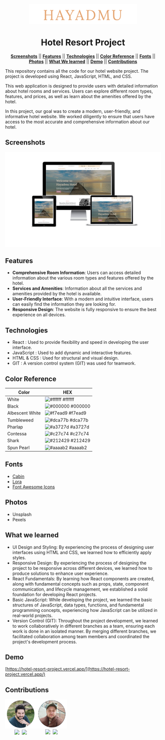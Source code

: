 <div align="center">
<img src ="./src/images/logo.png" width="350px" alt="Hotel Resort Project">
</div>

<div align="center">

# Hotel Resort Project

</div>

<div align="center">
  
[**Screenshots**](#screenshots) || [**Features**](#features) || [**Technologies**](#technologies) || [**Color Reference**](#color-reference) || [**Fonts**](#fonts) || [**Photos**](#photos) || [**What We learned**](#what-we-learned) || [**Demo**](#demo) || [**Contributions**](#contributions)

</div>

This repository contains all the code for our hotel website project. The project is developed using React, JavaScript, HTML, and CSS.

This web application is designed to provide users with detailed information about hotel rooms and services. Users can explore different room types, features, and prices, as well as learn about the amenities offered by the hotel.

In this project, our goal was to create a modern, user-friendly, and informative hotel website. We worked diligently to ensure that users have access to the most accurate and comprehensive information about our hotel.


## Screenshots

<img src ="./src/images/screenshot.png" width="800px" alt="Project Screenshot">

## Features

- **Comprehensive Room Information**: Users can access detailed information about the various room types and features offered by the hotel.
- **Services and Amenities**: Information about all the services and amenities provided by the hotel is available.
- **User-Friendly Interface**: With a modern and intuitive interface, users can easily find the information they are looking for.
- **Responsive Design**: The website is fully responsive to ensure the best experience on all devices.


## Technologies

- React : Used to provide flexibility and speed in developing the user interface.
- JavaScript : Used to add dynamic and interactive features.
- HTML & CSS : Used for structural and visual design.
- GIT : A version control system (GIT) was used for teamwork.

## Color Reference

| Color             | HEX         |
| ---------------- | --------------- |
| White         | ![#ffffff](https://via.placeholder.com/15/fff?text=+) #ffffff |
| Black         | ![#000000](https://via.placeholder.com/15/000?text=+) #000000 |
| Albescent White      | ![#f7ead9](https://via.placeholder.com/15/f7ead9?text=+) #f7ead9 |
| Tumbleweed         | ![#dca77b](https://via.placeholder.com/15/dca77b?text=+) #dca77b |
| Pharlap         | ![#a3727d](https://via.placeholder.com/15/a3727d?text=+) #a3727d |
| Contessa         | ![#c27c74](https://via.placeholder.com/15/c27c74?text=+) #c27c74 |
| Shark         | ![#212429](https://via.placeholder.com/15/212429?text=+) #212429 |
| Spun Pearl         | ![#aaaab2](https://via.placeholder.com/15/aaaab2?text=+) #aaaab2 |

## Fonts
- <a href="https://fonts.google.com/specimen/Cabin" target="blank">Cabin</a>
- <a href="https://fonts.google.com/specimen/Lora" target="blank">Lora</a>
- <a href="https://fontawesome.com/" target="blank">Font Awesome Icons</a>

## Photos
- Unsplash
- Pexels

## What we learned

- UI Design and Styling: By experiencing the process of designing user interfaces using HTML and CSS, we learned how to efficiently apply styles.
- Responsive Design: By experiencing the process of designing the project to be responsive across different devices, we learned how to produce solutions to enhance user experience.
- React Fundamentals: By learning how React components are created, along with fundamental concepts such as props, state, component communication, and lifecycle management, we established a solid foundation for developing React projects.
- Basic JavaScript: While developing the project, we learned the basic structures of JavaScript, data types, functions, and fundamental programming concepts, experiencing how JavaScript can be utilized in real-world projects.
- Version Control (GIT): Throughout the project development, we learned to work collaboratively in different branches as a team, ensuring each work is done in an isolated manner. By merging different branches, we facilitated collaboration among team members and coordinated the project's development process.

  
## Demo

[https://hotel-resort-project.vercel.app/](https://hotel-resort-project.vercel.app/)

## Contributions

<div style="display: flex; justify-content: flex-start; align-items: center;">
<div>
<img src="./src/images/AdemTozlu.png" width="100px" alt="Hotel Resort Project" />

<div style="display: flex; justify-content: center; align-items: center; gap: 0.5rem;">
<a href="https://github.com/Adem-Tozlu/" target="blank"><img src="https://raw.githubusercontent.com/danielcranney/readme-generator/main/public/icons/socials/github.svg" width="25px"></a>
<a href="https://www.linkedin.com/in/adem-tozlu-8906b52a5/" target="blank"><img src="https://raw.githubusercontent.com/danielcranney/readme-generator/main/public/icons/socials/linkedin.svg" width="25px"></a>
</div>
</div>


<div>
<img src="./src/images/Muhammed.png" width="100px" alt="Hotel Resort Project" />

<div style="display: flex; justify-content: center; align-items: center; gap: 0.5rem;">
<a href="https://github.com/mkamburdev/" target="blank"><img src="https://raw.githubusercontent.com/danielcranney/readme-generator/main/public/icons/socials/github.svg" width="25px"></a>
<a href="https://www.linkedin.com/in/mkambur/" target="blank"><img src="https://raw.githubusercontent.com/danielcranney/readme-generator/main/public/icons/socials/linkedin.svg" width="25px"></a>
</div></div>